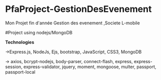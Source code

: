 # PfaProject-GestionDesEvenement
Mon Projet fin d'année Gestion des evenement ,Societe L-mobile


#Project using nodejs/MongoDB

**Technologies**

->Express.js, NodeJs, Ejs, bootstrap, JavaScript, CSS3, MongoDB

-> axios, bcrypt-nodejs, body-parser, connect-flash, express, express-session, express-validator, jquery, moment, mongoose, multer, passport, passport-local

